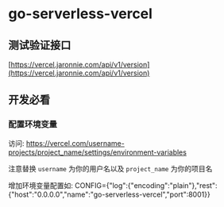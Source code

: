 # go-serverless-vercel

## 测试验证接口

[https://vercel.jaronnie.com/api/v1/version](https://vercel.jaronnie.com/api/v1/version)

## 开发必看

### 配置环境变量

访问: https://vercel.com/username-projects/project_name/settings/environment-variables

注意替换 `username` 为你的用户名以及 `project_name` 为你的项目名

增加环境变量配置如: CONFIG={"log":{"encoding":"plain"},"rest":{"host":"0.0.0.0","name":"go-serverless-vercel","port":8001}}

